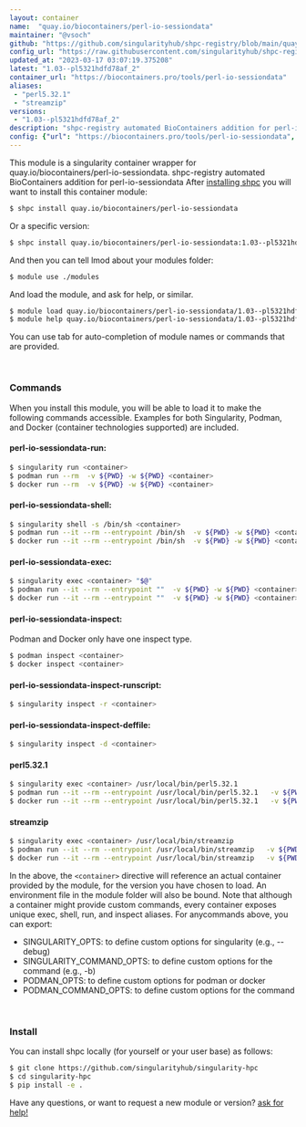 ```yaml
---
layout: container
name:  "quay.io/biocontainers/perl-io-sessiondata"
maintainer: "@vsoch"
github: "https://github.com/singularityhub/shpc-registry/blob/main/quay.io/biocontainers/perl-io-sessiondata/container.yaml"
config_url: "https://raw.githubusercontent.com/singularityhub/shpc-registry/main/quay.io/biocontainers/perl-io-sessiondata/container.yaml"
updated_at: "2023-03-17 03:07:19.375208"
latest: "1.03--pl5321hdfd78af_2"
container_url: "https://biocontainers.pro/tools/perl-io-sessiondata"
aliases:
 - "perl5.32.1"
 - "streamzip"
versions:
 - "1.03--pl5321hdfd78af_2"
description: "shpc-registry automated BioContainers addition for perl-io-sessiondata"
config: {"url": "https://biocontainers.pro/tools/perl-io-sessiondata", "maintainer": "@vsoch", "description": "shpc-registry automated BioContainers addition for perl-io-sessiondata", "latest": {"1.03--pl5321hdfd78af_2": "sha256:8cc00b25a1d25df8fcde138d299c5adc4de65365ee9be90a6257596d7deed402"}, "tags": {"1.03--pl5321hdfd78af_2": "sha256:8cc00b25a1d25df8fcde138d299c5adc4de65365ee9be90a6257596d7deed402"}, "docker": "quay.io/biocontainers/perl-io-sessiondata", "aliases": {"perl5.32.1": "/usr/local/bin/perl5.32.1", "streamzip": "/usr/local/bin/streamzip"}}
---
```


This module is a singularity container wrapper for quay.io/biocontainers/perl-io-sessiondata.
shpc-registry automated BioContainers addition for perl-io-sessiondata
After [installing shpc](#install) you will want to install this container module:


```bash
$ shpc install quay.io/biocontainers/perl-io-sessiondata
```

Or a specific version:

```bash
$ shpc install quay.io/biocontainers/perl-io-sessiondata:1.03--pl5321hdfd78af_2
```

And then you can tell lmod about your modules folder:

```bash
$ module use ./modules
```

And load the module, and ask for help, or similar.

```bash
$ module load quay.io/biocontainers/perl-io-sessiondata/1.03--pl5321hdfd78af_2
$ module help quay.io/biocontainers/perl-io-sessiondata/1.03--pl5321hdfd78af_2
```

You can use tab for auto-completion of module names or commands that are provided.

<br>

### Commands

When you install this module, you will be able to load it to make the following commands accessible.
Examples for both Singularity, Podman, and Docker (container technologies supported) are included.

#### perl-io-sessiondata-run:

```bash
$ singularity run <container>
$ podman run --rm  -v ${PWD} -w ${PWD} <container>
$ docker run --rm  -v ${PWD} -w ${PWD} <container>
```

#### perl-io-sessiondata-shell:

```bash
$ singularity shell -s /bin/sh <container>
$ podman run --it --rm --entrypoint /bin/sh  -v ${PWD} -w ${PWD} <container>
$ docker run --it --rm --entrypoint /bin/sh  -v ${PWD} -w ${PWD} <container>
```

#### perl-io-sessiondata-exec:

```bash
$ singularity exec <container> "$@"
$ podman run --it --rm --entrypoint ""  -v ${PWD} -w ${PWD} <container> "$@"
$ docker run --it --rm --entrypoint ""  -v ${PWD} -w ${PWD} <container> "$@"
```

#### perl-io-sessiondata-inspect:

Podman and Docker only have one inspect type.

```bash
$ podman inspect <container>
$ docker inspect <container>
```

#### perl-io-sessiondata-inspect-runscript:

```bash
$ singularity inspect -r <container>
```

#### perl-io-sessiondata-inspect-deffile:

```bash
$ singularity inspect -d <container>
```


#### perl5.32.1

```bash
$ singularity exec <container> /usr/local/bin/perl5.32.1
$ podman run --it --rm --entrypoint /usr/local/bin/perl5.32.1   -v ${PWD} -w ${PWD} <container> -c " $@"
$ docker run --it --rm --entrypoint /usr/local/bin/perl5.32.1   -v ${PWD} -w ${PWD} <container> -c " $@"
```


#### streamzip

```bash
$ singularity exec <container> /usr/local/bin/streamzip
$ podman run --it --rm --entrypoint /usr/local/bin/streamzip   -v ${PWD} -w ${PWD} <container> -c " $@"
$ docker run --it --rm --entrypoint /usr/local/bin/streamzip   -v ${PWD} -w ${PWD} <container> -c " $@"
```



In the above, the `<container>` directive will reference an actual container provided
by the module, for the version you have chosen to load. An environment file in the
module folder will also be bound. Note that although a container
might provide custom commands, every container exposes unique exec, shell, run, and
inspect aliases. For anycommands above, you can export:

 - SINGULARITY_OPTS: to define custom options for singularity (e.g., --debug)
 - SINGULARITY_COMMAND_OPTS: to define custom options for the command (e.g., -b)
 - PODMAN_OPTS: to define custom options for podman or docker
 - PODMAN_COMMAND_OPTS: to define custom options for the command

<br>

### Install

You can install shpc locally (for yourself or your user base) as follows:

```bash
$ git clone https://github.com/singularityhub/singularity-hpc
$ cd singularity-hpc
$ pip install -e .
```

Have any questions, or want to request a new module or version? [ask for help!](https://github.com/singularityhub/singularity-hpc/issues)